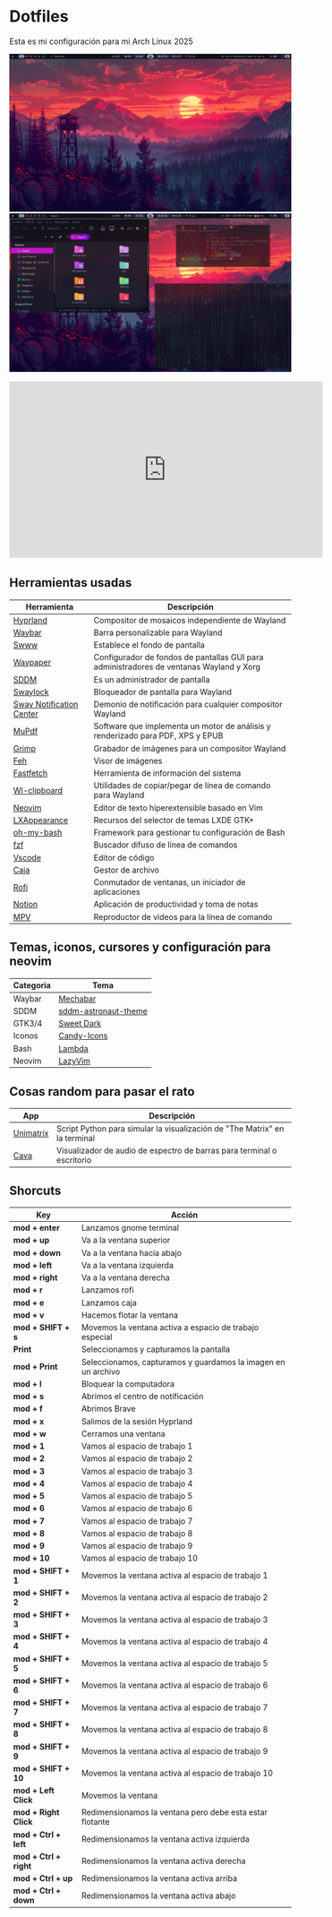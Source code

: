 #  Dotfiles 

Esta es mi configuración para mi Arch Linux 2025 

![Hyprland](/assets/1.png)
![Hyprland](/assets/4.png)
<iframe width="560" height="315" src="https://www.youtube.com/embed/Iw52h6qvUi4?si=fxPHz_S8bY_Cce0y" title="YouTube video player" frameborder="0" allow="accelerometer; autoplay; clipboard-write; encrypted-media; gyroscope; picture-in-picture; web-share" referrerpolicy="strict-origin-when-cross-origin" allowfullscreen></iframe>

## Herramientas usadas

|Herramienta      |Descripción |
|-----------------|---------|
|[Hyprland](https://hyprland.org/)| Compositor de mosaicos independiente de Wayland |
|[Waybar](https://github.com/Alexays/Waybar)| Barra personalizable para Wayland|
|[Swww](https://github.com/LGFae/swww)|Establece el fondo de pantalla|
|[Waypaper](https://github.com/anufrievroman/waypaper)|Configurador de fondos de pantallas GUI para administradores de ventanas Wayland y Xorg|
|[SDDM](https://github.com/sddm/sddm/)|Es un administrador de pantalla|
|[Swaylock](https://github.com/swaywm/swaylock)|Bloqueador de pantalla para Wayland |
|[Sway Notification Center](https://github.com/ErikReider/SwayNotificationCenter)|Demonio de notificación para cualquier compositor Wayland |
|[MuPdf](https://mupdf.com/) | Software que implementa un motor de análisis y renderizado para PDF, XPS y EPUB|
|[Grimp](https://gitlab.freedesktop.org/emersion/grim)| Grabador de imágenes para un compositor Wayland|
|[Feh](https://feh.finalrewind.org/)|Visor de imágenes|
|[Fastfetch](https://github.com/fastfetch-cli/fastfetch)|Herramienta de información del sistema|
|[Wl-clipboard](https://github.com/bugaevc/wl-clipboard)|Utilidades de copiar/pegar de línea de comando para Wayland|
|[Neovim](https://neovim.io/)|Editor de texto hiperextensible basado en Vim|
|[LXAppearance](https://github.com/lxde/lxappearance)|Recursos del selector de temas LXDE GTK+| 
|[oh-my-bash](https://github.com/ohmybash/oh-my-bash)|Framework para gestionar tu configuración de Bash|
|[fzf](https://github.com/junegunn/fzf)|Buscador difuso de línea de comandos|
|[Vscode](https://code.visualstudio.com/)|Editor de código|
|[Caja](https://archlinux.org/packages/extra/x86_64/caja/)|Gestor de archivo|
|[Rofi](https://github.com/davatorium/rofi)|Conmutador de ventanas, un iniciador de aplicaciones|
|[Notion](https://www.notion.com/)|Aplicación de productividad y toma de notas|
|[MPV](https://mpv.io/)|Reproductor de videos para la línea de comando|

## Temas, iconos, cursores y configuración para neovim
|Categoria  | Tema|
|--------------------------|------------|
|Waybar|[Mechabar](https://github.com/sejjy/mechabar)|
|SDDM|[sddm-astronaut-theme](https://github.com/Keyitdev/sddm-astronaut-theme)|
|GTK3/4|[Sweet Dark](https://www.gnome-look.org/p/1253385)|
|Iconos|[Candy-Icons](https://www.gnome-look.org/p/1305251/)|
|Bash|[Lambda](https://github.com/ohmybash/oh-my-bash/wiki/Themes#lambda)|
|Neovim|[LazyVim](https://www.lazyvim.org/)|

## Cosas random para pasar el rato 
|App| Descripción|
|---|------------|
|[Unimatrix](https://github.com/will8211/unimatrix)|Script Python para simular la visualización de "The Matrix" en la terminal|
|[Cava](https://github.com/karlstav/cava)|Visualizador de audio de espectro de barras para terminal o escritorio|

## Shorcuts

|Key                 | Acción                  |
|--------------------|-------------------------|
|**mod + enter**     |Lanzamos gnome terminal    |
|**mod + up**        |Va a la ventana superior   |
|**mod + down**      |Va a la ventana hacia abajo  |
|**mod + left**      |Va a la ventana izquierda|
|**mod + right**     |Va a la ventana derecha  |
|**mod + r**         |Lanzamos rofi            |
|**mod + e**         |Lanzamos caja              |
|**mod + v**         |Hacemos flotar la ventana   |
|**mod + SHIFT + s**|Movemos la ventana activa a espacio de trabajo especial|
|**Print**         |Seleccionamos y capturamos la pantalla      |
|**mod + Print**|Seleccionamos, capturamos y guardamos la imagen en un archivo|
|**mod + l**|Bloquear la computadora|
|**mod + s**|Abrimos el centro de notificación|
|**mod + f**|Abrimos Brave|
|**mod + x**|Salimos de la sesión Hyprland|
|**mod + w**|Cerramos una ventana|
|**mod + 1**|Vamos al espacio de trabajo 1|
|**mod + 2**|Vamos al espacio de trabajo 2|
|**mod + 3**|Vamos al espacio de trabajo 3|
|**mod + 4**|Vamos al espacio de trabajo 4|
|**mod + 5**|Vamos al espacio de trabajo 5|
|**mod + 6**|Vamos al espacio de trabajo 6|
|**mod + 7**|Vamos al espacio de trabajo 7|
|**mod + 8**|Vamos al espacio de trabajo 8|
|**mod + 9**|Vamos al espacio de trabajo 9|
|**mod + 10**|Vamos al espacio de trabajo 10|
|**mod + SHIFT + 1**|Movemos la ventana activa al espacio de trabajo 1|
|**mod + SHIFT + 2**|Movemos la ventana activa al espacio de trabajo 2|
|**mod + SHIFT + 3**|Movemos la ventana activa al espacio de trabajo 3|
|**mod + SHIFT + 4**|Movemos la ventana activa al espacio de trabajo 4|
|**mod + SHIFT + 5**|Movemos la ventana activa al espacio de trabajo 5|
|**mod + SHIFT + 6**|Movemos la ventana activa al espacio de trabajo 6|
|**mod + SHIFT + 7**|Movemos la ventana activa al espacio de trabajo 7|
|**mod + SHIFT + 8**|Movemos la ventana activa al espacio de trabajo 8|
|**mod + SHIFT + 9**|Movemos la ventana activa al espacio de trabajo 9|
|**mod + SHIFT + 10**|Movemos la ventana activa al espacio de trabajo 10|
|**mod + Left Click**|Movemos la ventana|
|**mod + Right Click**|Redimensionamos la ventana pero debe esta estar flotante|
|**mod + Ctrl + left**|Redimensionamos la ventana activa izquierda|
|**mod + Ctrl + right**|Redimensionamos la ventana activa derecha|
|**mod + Ctrl + up**|Redimensionamos la ventana activa arriba|
|**mod + Ctrl + down**|Redimensionamos la ventana activa abajo|








